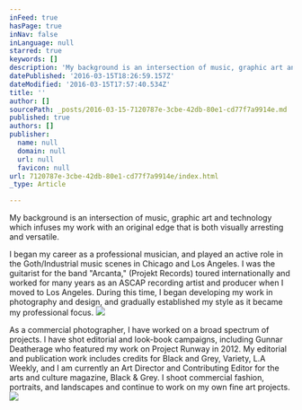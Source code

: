 ```yaml
---
inFeed: true
hasPage: true
inNav: false
inLanguage: null
starred: true
keywords: []
description: 'My background is an intersection of music, graphic art and technology which infuses my work with an original edge that is both visually arresting and versatile.'
datePublished: '2016-03-15T18:26:59.157Z'
dateModified: '2016-03-15T17:57:40.534Z'
title: ''
author: []
sourcePath: _posts/2016-03-15-7120787e-3cbe-42db-80e1-cd77f7a9914e.md
published: true
authors: []
publisher:
  name: null
  domain: null
  url: null
  favicon: null
url: 7120787e-3cbe-42db-80e1-cd77f7a9914e/index.html
_type: Article

---
```

My background is an intersection of music, graphic art and technology which infuses my work with an original edge that is both visually arresting and versatile.

I began my career as a professional musician, and played an active role in the Goth/Industrial music  scenes in Chicago and Los Angeles. I was the guitarist for the band "Arcanta," (Projekt Records) toured internationally and worked for many years as an ASCAP recording artist and producer when I moved to Los Angeles. During this time, I began developing my work in photography and design, and gradually established my style as it became my professional focus.
![](https://s3-us-west-2.amazonaws.com/the-grid-img/p/b0aae0d2fc8e31dec659bcb7e0c95fc97bc87e0d.jpg)

As a commercial photographer, I have worked on a broad spectrum of projects. I have shot editorial and look-book campaigns, including Gunnar Deatherage who featured my work on Project Runway in 2012\. My editorial and publication work includes credits for Black and Grey, Variety, L.A Weekly, and I am currently an Art Director and Contributing Editor for the arts and culture magazine, Black & Grey. I shoot commercial fashion, portraits, and landscapes and continue to work on my own fine art projects.
![](https://s3-us-west-2.amazonaws.com/the-grid-img/p/9c6ea102c3c42152c79a7fe2a40c4d14ca638d28.jpg)
